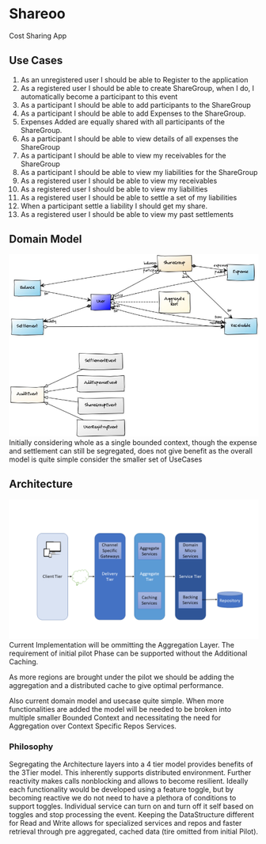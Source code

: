 # Shareoo
Cost Sharing App
## Use Cases
 1. As an unregistered user I should be able to Register to the application
 1. As a registered user I should be able to create ShareGroup, when I do, I automatically become a participant to this event
 1. As a participant I should be able to add participants to the ShareGroup
 1. As a participant I should be able to add Expenses to the ShareGroup. 
 1. Expenses Added are equally shared with all participants of the ShareGroup.
 1. As a participant I should be able to view details of all expenses the ShareGroup
 1. As a participant I should be able to view my receivables for the ShareGroup
 1. As a participant I should be able to view my liabilities for the ShareGroup
 1. As a registered user I should be able to view my receivables
 1. As a registered user I should be able to view my liabilities
 1. As a registered user I should be able to settle a set of my liabilities
 1. When a participant settle a liability I should get my share.
 1. As a registered user I should be able to view my past settlements
## Domain Model
![Domain Model Image](model.jpg)
Initially considering whole as a single bounded context, though the expense and settlement can still be segregated, does not give benefit as the overall model is quite simple consider the smaller set of UseCases 

## Architecture
![Domain Model Image](architecture.png)
Current Implementation will be ommitting the Aggregation Layer. The requirement of initial pilot Phase can be supported without the Additional Caching. 

As more regions are brought under the pilot we should be adding the aggregation and a distributed cache to give optimal performance. 

Also current domain model and usecase quite simple. When more functionalities are added the model will be needed to be broken into multiple smaller Bounded Context and necessitating the need for Aggregation over Context Specific Repos Services.

### Philosophy  
Segregating the Architecture layers into a 4 tier model provides benefits of the 3Tier model. 
This inherently supports distributed environment. 
Further reactivity  makes calls nonblocking and allows to become resilient. Ideally each functionality would be developed using a feature toggle, but by becoming reactive we do not need to have a plethora of conditions to support toggles.
Individual service can turn on and turn off it self based on toggles and stop processing the event. 
Keeping the DataStructure different for Read and Write allows for specialized services and repos and faster retrieval through pre aggregated, cached data (tire omitted from initial Pilot). 